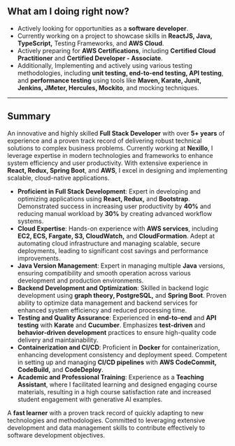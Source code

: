 ## What am I doing right now?

- Actively looking for opportunities as a **software developer**.
- Currently working on a project to showcase skills in **ReactJS, Java, TypeScript,** Testing Frameworks, and **AWS Cloud**.
- Actively preparing for **AWS Certifications**, including **Certified Cloud Practitioner** and **Certified Developer - Associate**.
- Additionally, Implementing and actively using various testing methodologies, including **unit testing, end-to-end testing, API testing**, and **performance testing** using tools like **Maven, Karate, Junit, Jenkins, JMeter, Hercules, Mockito**, and mocking techniques.

---

## Summary

An innovative and highly skilled **Full Stack Developer** with over **5+ years** of experience and a proven track record of delivering robust technical solutions to complex business problems. Currently working at **Nexillo**, I leverage expertise in modern technologies and frameworks to enhance system efficiency and user productivity. With extensive experience in **React, Redux, Spring Boot**, and **AWS**, I excel in designing and implementing scalable, cloud-native applications.

- **Proficient in Full Stack Development**: Expert in developing and optimizing applications using **React, Redux,** and **Bootstrap**. Demonstrated success in increasing user productivity by **40%** and reducing manual workload by **30%** by creating advanced workflow systems.
- **Cloud Expertise**: Hands-on experience with **AWS services**, including **EC2, ECS, Fargate, S3, CloudWatch,** and **CloudFormation**. Adept at automating cloud infrastructure and managing scalable, secure deployments, leading to significant cost savings and performance improvements.
- **Java Version Management**: Expert in managing multiple **Java** versions, ensuring compatibility and smooth operation across various development and production environments.
- **Backend Development and Optimization**: Skilled in backend logic development using **graph theory, PostgreSQL,** and **Spring Boot**. Proven ability to optimize data management and backend services for enhanced system efficiency and reduced processing time.
- **Testing and Quality Assurance**: Experienced in **end-to-end** and **API testing** with **Karate** and **Cucumber**. Emphasizes **test-driven** and **behavior-driven development** practices to ensure high-quality code delivery and maintainability.
- **Containerization and CI/CD**: Proficient in **Docker** for containerization, enhancing development consistency and deployment speed. Competent in setting up and managing **CI/CD pipelines** with **AWS CodeCommit, CodeBuild,** and **CodeDeploy**.
- **Academic and Professional Training**: Experience as a **Teaching Assistant**, where I facilitated learning and designed engaging course materials, resulting in a high course satisfaction rate and increased student engagement with generative AI examples.

A **fast learner** with a proven track record of quickly adapting to new technologies and methodologies. Committed to leveraging extensive development and data management skills to contribute effectively to software development objectives.
